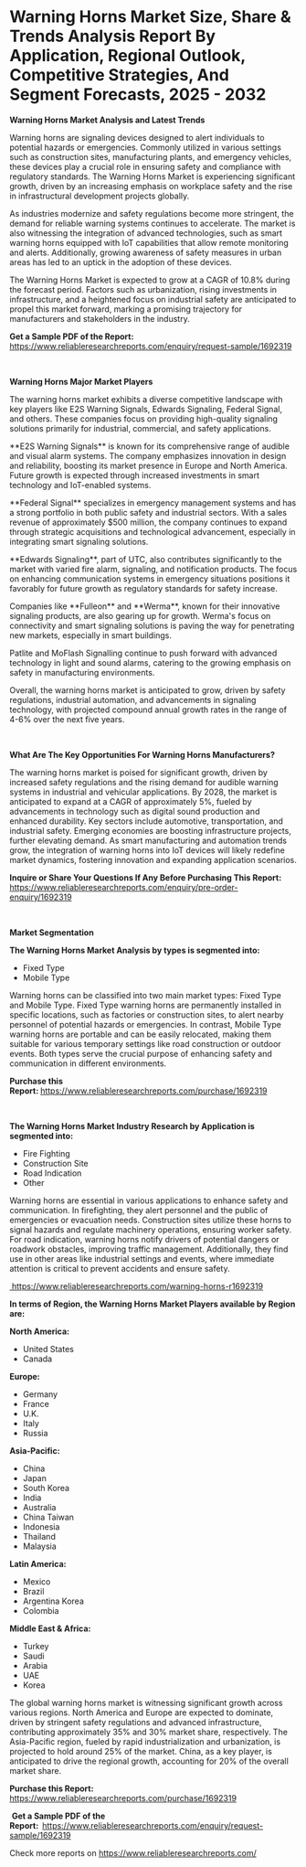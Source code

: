 <p><h1>Warning Horns Market Size, Share & Trends Analysis Report By Application, Regional Outlook, Competitive Strategies, And Segment Forecasts, 2025 - 2032</h1></p><p><strong>Warning Horns Market Analysis and Latest Trends</strong></p>
<p><p>Warning horns are signaling devices designed to alert individuals to potential hazards or emergencies. Commonly utilized in various settings such as construction sites, manufacturing plants, and emergency vehicles, these devices play a crucial role in ensuring safety and compliance with regulatory standards. The Warning Horns Market is experiencing significant growth, driven by an increasing emphasis on workplace safety and the rise in infrastructural development projects globally.</p><p>As industries modernize and safety regulations become more stringent, the demand for reliable warning systems continues to accelerate. The market is also witnessing the integration of advanced technologies, such as smart warning horns equipped with IoT capabilities that allow remote monitoring and alerts. Additionally, growing awareness of safety measures in urban areas has led to an uptick in the adoption of these devices.</p><p>The Warning Horns Market is expected to grow at a CAGR of 10.8% during the forecast period. Factors such as urbanization, rising investments in infrastructure, and a heightened focus on industrial safety are anticipated to propel this market forward, marking a promising trajectory for manufacturers and stakeholders in the industry.</p></p>
<p><strong>Get a Sample PDF of the Report:&nbsp;</strong> <a href="https://www.reliableresearchreports.com/enquiry/request-sample/1692319?utm_campaign=2030&utm_medium=2&utm_source=Github&utm_content=ia&utm_term=05042025&utm_id=warning-horns">https://www.reliableresearchreports.com/enquiry/request-sample/1692319</a></p>
<p>&nbsp;</p>
<p><strong>Warning Horns Major Market Players</strong></p>
<p><p>The warning horns market exhibits a diverse competitive landscape with key players like E2S Warning Signals, Edwards Signaling, Federal Signal, and others. These companies focus on providing high-quality signaling solutions primarily for industrial, commercial, and safety applications.</p><p>**E2S Warning Signals** is known for its comprehensive range of audible and visual alarm systems. The company emphasizes innovation in design and reliability, boosting its market presence in Europe and North America. Future growth is expected through increased investments in smart technology and IoT-enabled systems.</p><p>**Federal Signal** specializes in emergency management systems and has a strong portfolio in both public safety and industrial sectors. With a sales revenue of approximately $500 million, the company continues to expand through strategic acquisitions and technological advancement, especially in integrating smart signaling solutions. </p><p>**Edwards Signaling**, part of UTC, also contributes significantly to the market with varied fire alarm, signaling, and notification products. The focus on enhancing communication systems in emergency situations positions it favorably for future growth as regulatory standards for safety increase.</p><p>Companies like **Fulleon** and **Werma**, known for their innovative signaling products, are also gearing up for growth. Werma's focus on connectivity and smart signaling solutions is paving the way for penetrating new markets, especially in smart buildings.</p><p>Patlite and MoFlash Signalling continue to push forward with advanced technology in light and sound alarms, catering to the growing emphasis on safety in manufacturing environments.</p><p>Overall, the warning horns market is anticipated to grow, driven by safety regulations, industrial automation, and advancements in signaling technology, with projected compound annual growth rates in the range of 4-6% over the next five years.</p></p>
<p>&nbsp;</p>
<p><strong>What Are The Key Opportunities For Warning Horns Manufacturers?</strong></p>
<p><p>The warning horns market is poised for significant growth, driven by increased safety regulations and the rising demand for audible warning systems in industrial and vehicular applications. By 2028, the market is anticipated to expand at a CAGR of approximately 5%, fueled by advancements in technology such as digital sound production and enhanced durability. Key sectors include automotive, transportation, and industrial safety. Emerging economies are boosting infrastructure projects, further elevating demand. As smart manufacturing and automation trends grow, the integration of warning horns into IoT devices will likely redefine market dynamics, fostering innovation and expanding application scenarios.</p></p>
<p><strong>Inquire or Share Your Questions If Any Before Purchasing This Report:</strong> <a href="https://www.reliableresearchreports.com/enquiry/pre-order-enquiry/1692319?utm_campaign=2030&utm_medium=2&utm_source=Github&utm_content=ia&utm_term=05042025&utm_id=warning-horns">https://www.reliableresearchreports.com/enquiry/pre-order-enquiry/1692319</a></p>
<p>&nbsp;</p>
<p><strong>Market Segmentation</strong></p>
<p><strong>The Warning Horns Market Analysis by types is segmented into:</strong></p>
<p><ul><li>Fixed Type</li><li>Mobile Type</li></ul></p>
<p><p>Warning horns can be classified into two main market types: Fixed Type and Mobile Type. Fixed Type warning horns are permanently installed in specific locations, such as factories or construction sites, to alert nearby personnel of potential hazards or emergencies. In contrast, Mobile Type warning horns are portable and can be easily relocated, making them suitable for various temporary settings like road construction or outdoor events. Both types serve the crucial purpose of enhancing safety and communication in different environments.</p></p>
<p><strong>Purchase this Report:&nbsp;</strong><a href="https://www.reliableresearchreports.com/purchase/1692319?utm_campaign=2030&utm_medium=2&utm_source=Github&utm_content=ia&utm_term=05042025&utm_id=warning-horns">https://www.reliableresearchreports.com/purchase/1692319</a></p>
<p>&nbsp;</p>
<p><strong>The Warning Horns Market Industry Research by Application is segmented into:</strong></p>
<p><ul><li>Fire Fighting</li><li>Construction Site</li><li>Road Indication</li><li>Other</li></ul></p>
<p><p>Warning horns are essential in various applications to enhance safety and communication. In firefighting, they alert personnel and the public of emergencies or evacuation needs. Construction sites utilize these horns to signal hazards and regulate machinery operations, ensuring worker safety. For road indication, warning horns notify drivers of potential dangers or roadwork obstacles, improving traffic management. Additionally, they find use in other areas like industrial settings and events, where immediate attention is critical to prevent accidents and ensure safety.</p></p>
<p><a href="https://www.reliableresearchreports.com/warning-horns-r1692319?utm_campaign=2030&utm_medium=2&utm_source=Github&utm_content=ia&utm_term=05042025&utm_id=warning-horns">&nbsp;https://www.reliableresearchreports.com/warning-horns-r1692319</a></p>
<p><strong>In terms of Region, the Warning Horns Market Players available by Region are:</strong></p>
<p>
    <p> <strong> North America: </strong>
        <ul>
            <li>United States</li>
            <li>Canada</li>
        </ul>
        </p> 
    <p> <strong> Europe: </strong>
        <ul>
            <li>Germany</li>
            <li>France</li>
            <li>U.K.</li>
            <li>Italy</li>
            <li>Russia</li>
        </ul>
        </p> 
    <p> <strong> Asia-Pacific: </strong>
        <ul>
            <li>China</li>
            <li>Japan</li>
            <li>South Korea</li>
            <li>India</li>
            <li>Australia</li>
            <li>China Taiwan</li>
            <li>Indonesia</li>
            <li>Thailand</li>
            <li>Malaysia</li>
        </ul>
        </p> 
    <p> <strong> Latin America: </strong>
        <ul>
            <li>Mexico</li>
            <li>Brazil</li>
            <li>Argentina Korea</li>
            <li>Colombia</li>
        </ul>
        </p> 
    <p> <strong> Middle East & Africa: </strong>
        <ul>
            <li>Turkey</li>
            <li>Saudi</li>
            <li>Arabia</li>
            <li>UAE</li>
            <li>Korea</li>
        </ul>
    </p>
    </p>
<p><p>The global warning horns market is witnessing significant growth across various regions. North America and Europe are expected to dominate, driven by stringent safety regulations and advanced infrastructure, contributing approximately 35% and 30% market share, respectively. The Asia-Pacific region, fueled by rapid industrialization and urbanization, is projected to hold around 25% of the market. China, as a key player, is anticipated to drive the regional growth, accounting for 20% of the overall market share.</p></p>
<p><strong>Purchase this Report: </strong><a href="https://www.reliableresearchreports.com/purchase/1692319?utm_campaign=2030&utm_medium=2&utm_source=Github&utm_content=ia&utm_term=05042025&utm_id=warning-horns">https://www.reliableresearchreports.com/purchase/1692319</a></p>
<p>&nbsp;<strong>Get a Sample PDF of the Report:&nbsp;&nbsp;</strong><a href="https://www.reliableresearchreports.com/enquiry/request-sample/1692319?utm_campaign=2030&utm_medium=2&utm_source=Github&utm_content=ia&utm_term=05042025&utm_id=warning-horns">https://www.reliableresearchreports.com/enquiry/request-sample/1692319</a></p>
<p><strong></strong></p>
<p>Check more reports on <a href="https://www.reliableresearchreports.com/?utm_campaign=2030&utm_medium=2&utm_source=Github&utm_content=ia&utm_term=05042025&utm_id=warning-horns">https://www.reliableresearchreports.com/</a></p>